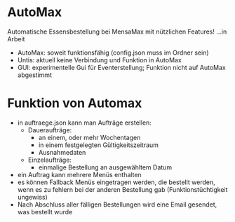 # AutoMax
Automatische Essensbestellung bei MensaMax mit nützlichen Features! 
...in Arbeit

- AutoMax: soweit funktionsfähig (config.json muss im Ordner sein)
- Untis: aktuell keine Verbindung und Funktion in AutoMax
- GUI: experimentelle Gui für Eventerstellung; Funktion nicht auf AutoMax abgestimmt

# Funktion von Automax
- in auftraege.json kann man Aufträge erstellen:
  - Daueraufträge:
      - an einem, oder mehr Wochentagen
      - in einem festgelegten Gültigkeitszeitraum
      - Ausnahmedaten
  - Einzelaufträge:
      - einmalige Bestellung an ausgewähltem Datum
- ein Auftrag kann mehrere Menüs enthalten
- es können Fallback Menüs eingetragen werden, die bestellt werden, wenn es zu fehlern bei der anderen Bestellung gab (Funktionstüchtigkeit ungewiss)
- Nach Abschluss aller fälligen Bestellungen wird eine Email gesendet, was bestellt wurde
